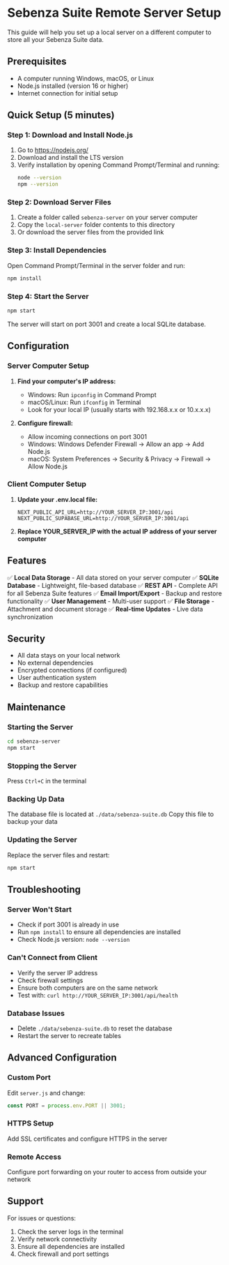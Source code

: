 # Sebenza Suite Remote Server Setup

This guide will help you set up a local server on a different computer to store all your Sebenza Suite data.

## Prerequisites

- A computer running Windows, macOS, or Linux
- Node.js installed (version 16 or higher)
- Internet connection for initial setup

## Quick Setup (5 minutes)

### Step 1: Download and Install Node.js
1. Go to https://nodejs.org/
2. Download and install the LTS version
3. Verify installation by opening Command Prompt/Terminal and running:
   ```bash
   node --version
   npm --version
   ```

### Step 2: Download Server Files
1. Create a folder called `sebenza-server` on your server computer
2. Copy the `local-server` folder contents to this directory
3. Or download the server files from the provided link

### Step 3: Install Dependencies
Open Command Prompt/Terminal in the server folder and run:
```bash
npm install
```

### Step 4: Start the Server
```bash
npm start
```

The server will start on port 3001 and create a local SQLite database.

## Configuration

### Server Computer Setup
1. **Find your computer's IP address:**
   - Windows: Run `ipconfig` in Command Prompt
   - macOS/Linux: Run `ifconfig` in Terminal
   - Look for your local IP (usually starts with 192.168.x.x or 10.x.x.x)

2. **Configure firewall:**
   - Allow incoming connections on port 3001
   - Windows: Windows Defender Firewall → Allow an app → Add Node.js
   - macOS: System Preferences → Security & Privacy → Firewall → Allow Node.js

### Client Computer Setup
1. **Update your .env.local file:**
   ```
   NEXT_PUBLIC_API_URL=http://YOUR_SERVER_IP:3001/api
   NEXT_PUBLIC_SUPABASE_URL=http://YOUR_SERVER_IP:3001/api
   ```

2. **Replace YOUR_SERVER_IP with the actual IP address of your server computer**

## Features

✅ **Local Data Storage** - All data stored on your server computer
✅ **SQLite Database** - Lightweight, file-based database
✅ **REST API** - Complete API for all Sebenza Suite features
✅ **Email Import/Export** - Backup and restore functionality
✅ **User Management** - Multi-user support
✅ **File Storage** - Attachment and document storage
✅ **Real-time Updates** - Live data synchronization

## Security

- All data stays on your local network
- No external dependencies
- Encrypted connections (if configured)
- User authentication system
- Backup and restore capabilities

## Maintenance

### Starting the Server
```bash
cd sebenza-server
npm start
```

### Stopping the Server
Press `Ctrl+C` in the terminal

### Backing Up Data
The database file is located at `./data/sebenza-suite.db`
Copy this file to backup your data

### Updating the Server
Replace the server files and restart:
```bash
npm start
```

## Troubleshooting

### Server Won't Start
- Check if port 3001 is already in use
- Run `npm install` to ensure all dependencies are installed
- Check Node.js version: `node --version`

### Can't Connect from Client
- Verify the server IP address
- Check firewall settings
- Ensure both computers are on the same network
- Test with: `curl http://YOUR_SERVER_IP:3001/api/health`

### Database Issues
- Delete `./data/sebenza-suite.db` to reset the database
- Restart the server to recreate tables

## Advanced Configuration

### Custom Port
Edit `server.js` and change:
```javascript
const PORT = process.env.PORT || 3001;
```

### HTTPS Setup
Add SSL certificates and configure HTTPS in the server

### Remote Access
Configure port forwarding on your router to access from outside your network

## Support

For issues or questions:
1. Check the server logs in the terminal
2. Verify network connectivity
3. Ensure all dependencies are installed
4. Check firewall and port settings

